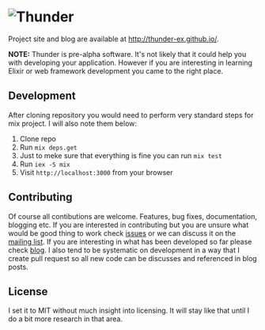 ![Thunder](https://raw.github.com/thunder-ex/thunder-ex.github.io/master/images/logo.png)
=========

Project site and blog are available at http://thunder-ex.github.io/.

**NOTE:** Thunder is pre-alpha software. It's not likely that it could help you with developing your application. However if you are interesting in learning Elixir or web framework development you came to the right place.

## Development

After cloning repository you would need to perform very standard steps for mix project. I will also note them below:

1. Clone repo
2. Run `mix deps.get`
3. Just to meke sure that everything is fine you can run `mix test`
3. Run `iex -S mix`
4. Visit `http://localhost:3000` from your browser

## Contributing

Of course all contibutions are welcome. Features, bug fixes, documentation, blogging etc. If you are interested in contributing but you are unsure what would be good thing to work check [issues](https://github.com/thunder-ex/thunder/issues) or we can discuss it on the [mailing list](https://groups.google.com/forum/#!forum/thunder-talk). If you are interesting in what has been developed so far please check [blog](http://thunder-ex.github.io/). I also tend to be systematic on development in a way that I create pull request so all new code can be discusses and referenced in blog posts. 

## License

I set it to MIT without much insight into licensing. It will stay like that until I do a bit more research in that area.
